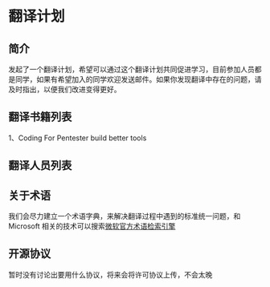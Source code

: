 ﻿# 翻译计划

## 简介
发起了一个翻译计划，希望可以通过这个翻译计划共同促进学习，目前参加人员都是同学，如果有希望加入的同学欢迎发送邮件。如果你发现翻译中存在的问题，请及时指出，以便我们改进变得更好。

## 翻译书籍列表
1、Coding For Pentester build better tools

## 翻译人员列表

## 关于术语
我们会尽力建立一个术语字典，来解决翻译过程中遇到的标准统一问题，和 Microsoft 相关的技术可以搜索[微软官方术语检索引擎][1]

## 开源协议
暂时没有讨论出要用什么协议，将来会将许可协议上传，不会太晚

  [1]: https://www.microsoft.com/Language/zh-cn/Search.aspx